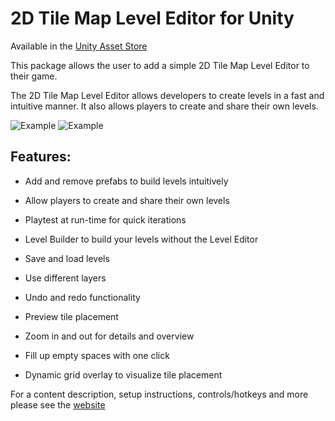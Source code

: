 # 2D Tile Map Level Editor for Unity

Available in the [Unity Asset Store](https://assetstore.unity.com/packages/tools/sprite-management/2d-tile-map-level-editor-90420)

This package allows the user to add a simple 2D Tile Map Level Editor to their game.  

The 2D Tile Map Level Editor allows developers to create levels in a fast and intuitive manner. It also allows players to create and share their own levels.

![Example](https://github.com/GracesGames/2DTileMapLevelEditor/blob/master/Images/Platformer%20Preview.png)
![Example](https://github.com/GracesGames/2DTileMapLevelEditor/blob/master/Images/Sokoban%20Preview.png)

## Features:

* Add and remove prefabs to build levels intuitively
* Allow players to create and share their own levels
* Playtest at run-time for quick iterations
* Level Builder to build your levels without the Level Editor

* Save and load levels
* Use different layers
* Undo and redo functionality
* Preview tile placement
* Zoom in and out for details and overview
* Fill up empty spaces with one click
* Dynamic grid overlay to visualize tile placement

For a content description, setup instructions, controls/hotkeys and more please see the [website](https://gracesgames.github.io/2DTileMapLevelEditor/)
